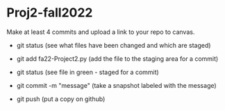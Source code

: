 # Proj2-fall2022

Make at least 4 commits and upload a link to your repo to canvas.

- git status (see what files have been changed and which are staged)

- git add fa22-Project2.py (add the file to the staging area for a commit)

- git status (see file in green - staged for a commit)

- git commit -m "message" (take a snapshot labeled with the message)

- git push (put a copy on github)
